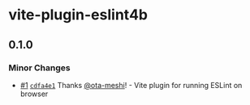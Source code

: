 # vite-plugin-eslint4b

## 0.1.0

### Minor Changes

- [#1](https://github.com/ota-meshi/vite-plugin-eslint4b/pull/1) [`cdfa4e1`](https://github.com/ota-meshi/vite-plugin-eslint4b/commit/cdfa4e1cab8de6a20d9a83c01f5a72bb818b226a) Thanks [@ota-meshi](https://github.com/ota-meshi)! - Vite plugin for running ESLint on browser
